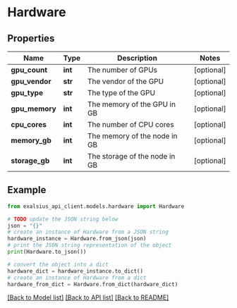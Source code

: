 # Hardware


## Properties

Name | Type | Description | Notes
------------ | ------------- | ------------- | -------------
**gpu_count** | **int** | The number of GPUs | [optional] 
**gpu_vendor** | **str** | The vendor of the GPU | [optional] 
**gpu_type** | **str** | The type of the GPU | [optional] 
**gpu_memory** | **int** | The memory of the GPU in GB | [optional] 
**cpu_cores** | **int** | The number of CPU cores | [optional] 
**memory_gb** | **int** | The memory of the node in GB | [optional] 
**storage_gb** | **int** | The storage of the node in GB | [optional] 

## Example

```python
from exalsius_api_client.models.hardware import Hardware

# TODO update the JSON string below
json = "{}"
# create an instance of Hardware from a JSON string
hardware_instance = Hardware.from_json(json)
# print the JSON string representation of the object
print(Hardware.to_json())

# convert the object into a dict
hardware_dict = hardware_instance.to_dict()
# create an instance of Hardware from a dict
hardware_from_dict = Hardware.from_dict(hardware_dict)
```
[[Back to Model list]](../README.md#documentation-for-models) [[Back to API list]](../README.md#documentation-for-api-endpoints) [[Back to README]](../README.md)


